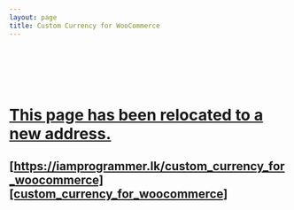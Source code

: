 ```yaml
---
layout: page
title: Custom Currency for WooCommerce
---
```


<!--
This is a placeholder file to create URL for old Google link.
https://iamprogrammer.lk/custom-currency-for-woocommerce
-->

<br>
<br>
<br>
<br>

# [This page has been relocated to a new address.][custom_currency_for_woocommerce]

## [https://iamprogrammer.lk/custom_currency_for_woocommerce][custom_currency_for_woocommerce]

<br>
<br>
<br>
<br>

[custom_currency_for_woocommerce]: https://iamprogrammer.lk/custom_currency_for_woocommerce
